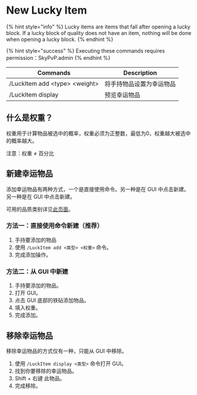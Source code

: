 # New Lucky Item

{% hint style="info" %}
Lucky items are items that fall after opening a lucky block. If a lucky block of quality does not have an item, nothing will be done when opening a lucky block.
{% endhint %}

{% hint style="success" %}
Executing these commands requires permission：SkyPvP.admin
{% endhint %}

| Commands                          | Description  |
| --------------------------------- | ------------ |
| /LuckItem add \<type> \<weight> | 将手持物品设置为幸运物品 |
| /LuckItem display                 | 预览幸运物品       |

## 什么是权重？

权重用于计算物品被选中的概率，权重必须为正整数，最低为0，权重越大被选中的概率越大。

注意：权重 ≠ 百分比

## 新建幸运物品

添加幸运物品有两种方式，一个是直接使用命令。另一种是在 GUI 中点击新建。&#x20;另一种是在 GUI 中点击新建。&#x20;

可用的品质类别详见[此页面](../function/lucky-block-type.md)。

### 方法一：直接使用命令新建（推荐）

1. 手持要添加的物品
2. 使用 `/LuckItem add <类型> <权重>` 命令。
3. 完成添加操作。

### 方法二：从 GUI 中新建

1. 手持要添加的物品。
2. 打开 GUI。
3. 点击 GUI 底部的铁砧添加物品。
4. 填入权重。
5. 完成添加。

## 移除幸运物品

移除幸运物品的方式仅有一种，只能从 GUI 中移除。

1. 使用 `/LuckItem display <类型>` 命令打开 GUI。
2. 找到你要移除的幸运物品。
3. Shift + 右键 此物品。
4. 完成移除。

